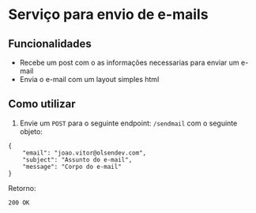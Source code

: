 # Serviço para envio de e-mails 

## Funcionalidades
- Recebe um post com o as informações necessarias para enviar um e-mail
- Envia o e-mail com um layout simples html

## Como utilizar

1. Envie um ``POST`` para o seguinte endpoint: ``/sendmail`` com o seguinte objeto:
```
{
    "email": "joao.vitor@olsendev.com",
    "subject": "Assunto do e-mail",
    "message": "Corpo do e-mail"
}
```
Retorno:
```
200 OK
```
